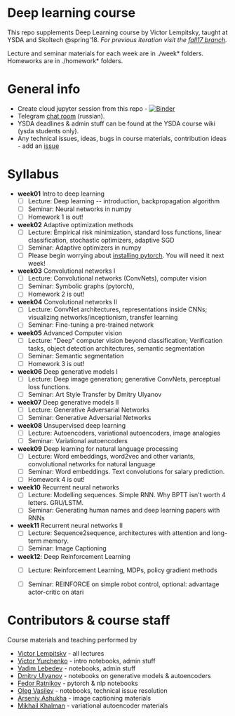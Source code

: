 # Deep learning course

This repo supplements Deep Learning course by Victor Lempitsky, taught at YSDA and Skoltech @spring'18. _For previous iteration visit the [fall17 branch](https://github.com/yandexdataschool/Practical_DL/tree/fall17)._

Lecture and seminar materials for each week are in ./week* folders. Homeworks are in ./homework* folders.

# General info
* Create cloud jupyter session from this repo - [![Binder](https://mybinder.org/badge.svg)](https://mybinder.org/v2/gh/yandexdataschool/Practical_DL/master)
* Telegram [chat room](https://t.me/joinchat/CDFcMUhjSRBcgTwqsenWUA) (russian).
* YSDA deadlines & admin stuff can be found at the YSDA course wiki (ysda students only).
* Any technical issues, ideas, bugs in course materials, contribution ideas - add an [issue](https://github.com/yandexdataschool/practical_dl/issues)


# Syllabus
- __week01__ Intro to deep learning
  - [ ] Lecture: Deep learning -- introduction, backpropagation algorithm
  - [ ] Seminar: Neural networks in numpy
  - [ ] Homework 1 is out!

- __week02__ Adaptive optimization methods
  - [ ] Lecture: Empirical risk minimization, standard loss functions, linear classification, stochastic optimizers, adaptive SGD
  - [ ] Seminar: Adaptive optimizers in numpy
  - [ ] Please begin worrying about [installing pytorch](https://github.com/yandexdataschool/Practical_DL/issues/6). You will need it next week!

- __week03__ Convolutional networks I
  - [ ] Lecture: Convolutional networks (ConvNets), computer vision
  - [ ] Seminar: Symbolic graphs (pytorch), 
  - [ ] Homework 2 is out!
  
- __week04__ Convolutional networks II
  - [ ] Lecture: ConvNet architectures, representations inside CNNs; visualizing networks/inceptionism, transfer learning
  - [ ] Seminar: Fine-tuning a pre-trained network
  
- __week05__ Advanced Computer vision
  - [ ] Lecture: "Deep" computer vision beyond classification; Verification tasks, object detection architectures, semantic segmentation
  - [ ] Seminar: Semantic segmentation
  - [ ] Homework 3 is out!
  
- __week06__ Deep generative models I
  - [ ] Lecture: Deep image generation; generative ConvNets, perceptual loss functions.
  - [ ] Seminar: Art Style Transfer by Dmitry Ulyanov

- __week07__ Deep generative models II
  - [ ] Lecture: Generative Adversarial Networks
  - [ ] Seminar: Generative Adversarial Networks

- __week08__ Unsupervised deep learning
  - [ ] Lecture: Autoencoders, variational autoencoders, image analogies
  - [ ] Seminar: Variational autoencoders

- __week09__ Deep learning for natural language processing
  - [ ] Lecture: Word embeddings, word2vec and other variants, convolutional networks for natural language
  - [ ] Seminar: Word embeddings. Text convolutions for salary prediction.
  - [ ] Homework 4 is out!
  
- __week10__ Recurrent neural networks
  - [ ] Lecture: Modelling sequences. Simple RNN. Why BPTT isn't worth 4 letters. GRU/LSTM.
  - [ ] Seminar: Generating human names and deep learning papers with RNNs

- __week11__ Recurrent neural networks II
  - [ ] Lecture: Sequence2sequence, architectures with attention and long-term memory.
  - [ ] Seminar: Image Captioning

- __week12__: Deep Reinforcement Learning
  - [ ] Lecture: Reinforcement Learning, MDPs, policy gradient methods
  - [ ] Seminar: REINFORCE on simple robot control, optional: advantage actor-critic on atari
   

# Contributors & course staff
Course materials and teaching performed by
- [Victor Lempitsky](http://sites.skoltech.ru/compvision/members/vilem/) - all lectures
- [Victor Yurchenko](https://github.com/simflin) - intro notebooks, admin stuff
- [Vadim Lebedev](https://github.com/vadim-v-lebedev) - notebooks, admin stuff
- [Dmitry Ulyanov](https://github.com/DmitryUlyanov) - notebooks on generative models & autoencoders
- [Fedor Ratnikov](https://github.com/justheuristic/) - pytorch & nlp notebooks
- [Oleg Vasilev](https://github.com/Omrigan) - notebooks, technical issue resolution
- [Arseniy Ashukha](https://github.com/ars-ashuha) - image captioning materials
- [Mikhail Khalman](https://github.com/mihaha) - variational autoencoder materials

